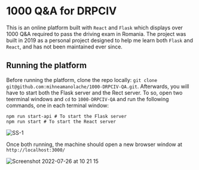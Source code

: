 # 1000 Q&A for DRPCIV

This is an online platform built with `React` and `Flask` which displays over 1000 Q&A required to pass the driving exam in Romania. The project was built in 2019 as a personal project designed to help me learn both `Flask` and `React`, and has not been maintained ever since.

## Running the platform
Before running the platform, clone the repo locally: `git clone git@github.com:mihneamanolache/1000-DRPCIV-QA.git`. Afterwards, you will have to start both the Flask server and the Rect server. To so, open two teerminal windows and `cd` to `1000-DRPCIV-QA` and run the following commands, one in each terminal window:

```
npm run start-api # To start the Flask server
npm run start # To start the React server
```
![SS-1](https://user-images.githubusercontent.com/43548656/180947861-72a33b72-f8d7-4802-9643-5911ade4b4a1.png)

Once both running, the machine should open a new browser window at `http://localhost:3000/`

![Screenshot 2022-07-26 at 10 21 15](https://user-images.githubusercontent.com/43548656/180948116-687b0ddb-4be1-4b3c-85ad-5c7d9529667e.png)
